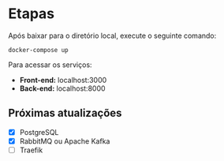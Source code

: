 # Etapas

Após baixar para o diretório local, execute o seguinte comando:

```docker-compose up```

Para acessar os serviços:

- **Front-end:** localhost:3000
- **Back-end:** localhost:8000

## Próximas atualizações

- [X] PostgreSQL
- [X] RabbitMQ ou Apache Kafka
- [ ] Traefik